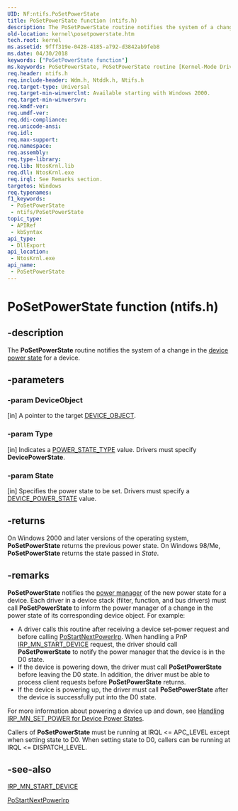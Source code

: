 ```yaml
---
UID: NF:ntifs.PoSetPowerState
title: PoSetPowerState function (ntifs.h)
description: The PoSetPowerState routine notifies the system of a change in the device power state for a device.
old-location: kernel\posetpowerstate.htm
tech.root: kernel
ms.assetid: 9fff319e-0428-4185-a792-d3842ab9feb8
ms.date: 04/30/2018
keywords: ["PoSetPowerState function"]
ms.keywords: PoSetPowerState, PoSetPowerState routine [Kernel-Mode Driver Architecture], kernel.posetpowerstate, portn_b6d6559d-e4c7-4fa8-b0f2-556b840391f9.xml, wdm/PoSetPowerState
req.header: ntifs.h
req.include-header: Wdm.h, Ntddk.h, Ntifs.h
req.target-type: Universal
req.target-min-winverclnt: Available starting with Windows 2000.
req.target-min-winversvr: 
req.kmdf-ver: 
req.umdf-ver: 
req.ddi-compliance: 
req.unicode-ansi: 
req.idl: 
req.max-support: 
req.namespace: 
req.assembly: 
req.type-library: 
req.lib: NtosKrnl.lib
req.dll: NtosKrnl.exe
req.irql: See Remarks section.
targetos: Windows
req.typenames: 
f1_keywords:
 - PoSetPowerState
 - ntifs/PoSetPowerState
topic_type:
 - APIRef
 - kbSyntax
api_type:
 - DllExport
api_location:
 - NtosKrnl.exe
api_name:
 - PoSetPowerState
---
```


# PoSetPowerState function (ntifs.h)


## -description

The <b>PoSetPowerState</b> routine notifies the system of a change in the <a href="/windows-hardware/drivers/kernel/device-power-states">device power state</a> for a device.

## -parameters

### -param DeviceObject 

[in]
A pointer to the target <a href="/windows-hardware/drivers/ddi/wdm/ns-wdm-_device_object">DEVICE_OBJECT</a>.

### -param Type 

[in]
Indicates a <a href="/windows-hardware/drivers/ddi/wdm/ne-wdm-_power_state_type">POWER_STATE_TYPE</a> value. Drivers must specify <b>DevicePowerState</b>.

### -param State 

[in]
Specifies the power state to be set. Drivers must specify a <a href="/windows-hardware/drivers/ddi/wudfddi/ne-wudfddi-_device_power_state">DEVICE_POWER_STATE</a> value.

## -returns

On Windows 2000 and later versions of the operating system, <b>PoSetPowerState</b> returns the previous power state. On Windows 98/Me, <b>PoSetPowerState</b> returns the state passed in <i>State</i>.

## -remarks

<b>PoSetPowerState</b> notifies the <a href="/windows-hardware/drivers/kernel/power-manager">power manager</a> of the new power state for a device. Each driver in a device stack (filter, function, and bus drivers) must call <b>PoSetPowerState</b> to inform the power manager of a change in the power state of its corresponding device object. For example:

<ul>
<li>
A driver calls this routine after receiving a device set-power request and before calling <a href="/windows-hardware/drivers/ddi/ntifs/nf-ntifs-postartnextpowerirp">PoStartNextPowerIrp</a>. When handling a PnP <a href="/windows-hardware/drivers/kernel/irp-mn-start-device">IRP_MN_START_DEVICE</a> request, the driver should call <b>PoSetPowerState</b> to notify the power manager that the device is in the D0 state.

</li>
<li>
If the device is powering down, the driver must call <b>PoSetPowerState</b> before leaving the D0 state. In addition, the driver must be able to process client requests before <b>PoSetPowerState</b> returns.

</li>
<li>
If the device is powering up, the driver must call <b>PoSetPowerState</b> after the device is successfully put into the D0 state.

</li>
</ul>
For more information about powering a device up and down, see <a href="/windows-hardware/drivers/kernel/handling-irp-mn-set-power-for-device-power-states">Handling IRP_MN_SET_POWER for Device Power States</a>.

Callers of <b>PoSetPowerState</b> must be running at IRQL <= APC_LEVEL except when setting state to D0. When setting state to D0, callers can be running at IRQL <= DISPATCH_LEVEL.

## -see-also

<a href="/windows-hardware/drivers/kernel/irp-mn-start-device">IRP_MN_START_DEVICE</a>



<a href="/windows-hardware/drivers/ddi/ntifs/nf-ntifs-postartnextpowerirp">PoStartNextPowerIrp</a>